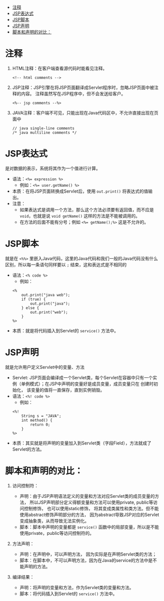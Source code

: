 - [注释](#注释)
- [JSP表达式](#jsp表达式)
- [JSP脚本](#jsp脚本)
- [JSP声明](#jsp声明)
- [脚本和声明的对比：](#脚本和声明的对比)

# 注释

1. HTML注释：在客户端查看源代码时能看见注释。
    ```
    <!-- html comments -->
    ```
2. JSP注释：JSP引擎在将JSP页面翻译成Servlet程序时，忽略JSP页面中被注释的内容。 注释虽然写在JSP程序中，但不会发送给客户。
    ```
    <%-- jsp comments --%>
    ```
3. JAVA注释：客户端不可见，只能出现在Java代码区中，不允许直接出现在页面中
    ```
    // java single-line comments
    /* java multiline comments */
    ```

# JSP表达式

是对数据的表示，系统将其作为一个值进行计算。

- 语法：`<%= expression %>`
    - 例如：`<%= user.getName() %>`
- 本质：在将JSP页面转换成Servlet后，使用 `out.print()` 将表达式的值输出。
- 注意：
    - 如果表达式是调用一个方法，那么这个方法必须要有返回值，而不应是 `void`，也就是说 `void getName()` 这样的方法是不能被调用的。
    - 在方法的后面不能有分号；例如 `<%= getName();%>` 这是不允许的。

# JSP脚本

就是在 `<%%>` 里嵌入Java代码，这里的Java代码和我们一般的Java代码没有什么区别，所以每一条语句同样要以 `;` 结束，这和表达式是不相同的

- 语法：`<% code %>`
    - 例如：
    ```
    <%
        out.print("java web");
        if (true) {
            out.print("java");
        } else {
            out.print("web");
        }
    %>
    ```
- 本质：就是将代码插入到Servlet的 `service()` 方法中。

# JSP声明

就是允许用户定义Servlet中的变量、方法

- Servlet: JSP页面会编译成一个Servlet类，每个Servlet在容器中只有一个实例（单例模式）；在JSP中声明的变量好是成员变量，成员变量只在 创建时初始化， 该变量的值将一直保存，直到实例销毁。
- 语法：`<%! code %>`
    - 例如：
    ```
    <%!
        String s = "JAVA";
        int method() {
            return 0;
        }
    %>
    ```
- 本质：其实就是将声明的变量加入到Servlet类（字段Field），方法就成了Servlet的方法。

# 脚本和声明的对比：

1. 访问控制符：
    - 声明：由于JSP声明语法定义的变量和方法对应Servlet类的成员变量的方法， 所以JSP声明部分定义得额变量和方法可以使用private, public等访问控制修饰， 也可以使用static修饰， 将其变成类属性和类方法。但不能使用abstract修饰声明部分的方法， 因为abstract导致JSP对应的Servlet变成抽象类，从而导致无法实例化。
    - 脚本：脚本中声明的变量都是 `service()` 函数中的局部变量，所以是不能使用private，public等访问控制符的。

1. 方法声明：
    - 声明：在声明中，可以声明方法， 因为实际是在声明Servlet类的方法；
    - 脚本：在脚本中，不可以声明方法，因为在Java的service的方法中是不能声明的方法。

1. 编译结果：
    - 声明：将声明的变量和方法，作为Servlet类的变量和方法。
    - 脚本：将代码插入到Servlet的 `service()` 方法中。